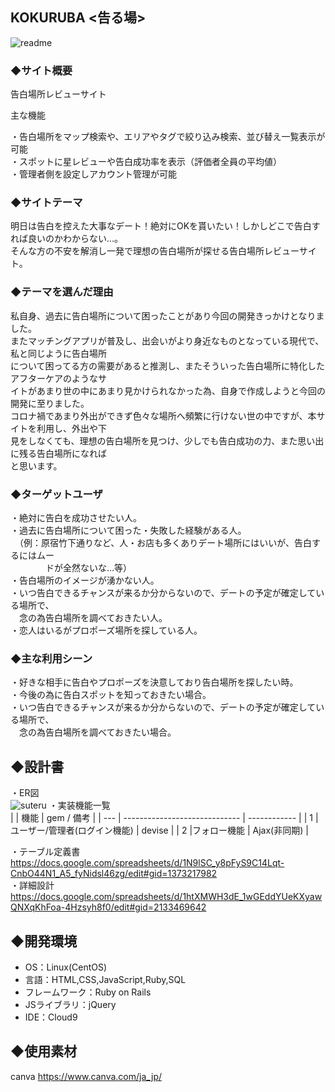 ## KOKURUBA <告る場>

![readme](https://user-images.githubusercontent.com/94063037/168276636-f3924304-9f04-48af-8031-1956e496db62.gif)

### ◆サイト概要
告白場所レビューサイト</br>

主な機能</br>

・告白場所をマップ検索や、エリアやタグで絞り込み検索、並び替え一覧表示が可能</br>
・スポットに星レビューや告白成功率を表示（評価者全員の平均値）</br>
・管理者側を設定しアカウント管理が可能

### ◆サイトテーマ
明日は告白を控えた大事なデート！絶対にOKを貰いたい！しかしどこで告白すれば良いのかわからない…。</br>
そんな方の不安を解消し一発で理想の告白場所が探せる告白場所レビューサイト。

### ◆テーマを選んだ理由
私自身、過去に告白場所について困ったことがあり今回の開発きっかけとなりました。</br>
またマッチングアプリが普及し、出会いがより身近なものとなっている現代で、私と同じように告白場所</br>
について困ってる方の需要があると推測し、またそういった告白場所に特化したアフターケアのようなサ</br>
イトがあまり世の中にあまり見かけられなかった為、自身で作成しようと今回の開発に至りました。</br>
コロナ禍であまり外出ができず色々な場所へ頻繁に行けない世の中ですが、本サイトを利用し、外出や下</br>
見をしなくても、理想の告白場所を見つけ、少しでも告白成功の力、また思い出に残る告白場所になれば</br>
と思います。

### ◆ターゲットユーザ
・絶対に告白を成功させたい人。</br>
・過去に告白場所について困った・失敗した経験がある人。</br>
　（例：原宿竹下通りなど、人・お店も多くありデート場所にはいいが、告白するにはムー</br>
　　　　ドが全然ないな…等）</br>
・告白場所のイメージが湧かない人。</br>
・いつ告白できるチャンスが来るか分からないので、デートの予定が確定している場所で、</br>
　念の為告白場所を調べておきたい人。</br>
・恋人はいるがプロポーズ場所を探している人。

### ◆主な利用シーン
・好きな相手に告白やプロポーズを決意しており告白場所を探したい時。</br>
・今後の為に告白スポットを知っておきたい場合。</br>
・いつ告白できるチャンスが来るか分からないので、デートの予定が確定している場所で、</br>
　念の為告白場所を調べておきたい場合。

## ◆設計書
・ER図</br>
![suteru](https://user-images.githubusercontent.com/94063037/168263357-495b05fd-c06b-4fa0-a437-b222e52ba327.jpg)
・実装機能一覧</br>
|     | 機能                          |  gem / 備考  |
| --- | ----------------------------- | ------------ |
|  1  |ユーザー/管理者(ログイン機能)  | devise       |
|  2  |フォロー機能                   | Ajax(非同期) |


・テーブル定義書</br>
https://docs.google.com/spreadsheets/d/1N9lSC_y8pFyS9C14Lqt-CnbO44N1_A5_fyNidsl46zg/edit#gid=1373217982</br>
・詳細設計</br>
https://docs.google.com/spreadsheets/d/1htXMWH3dE_1wGEddYUeKXyawQNXqKhFoa-4Hzsyh8f0/edit#gid=2133469642

## ◆開発環境
- OS：Linux(CentOS)
- 言語：HTML,CSS,JavaScript,Ruby,SQL
- フレームワーク：Ruby on Rails
- JSライブラリ：jQuery
- IDE：Cloud9

## ◆使用素材
canva https://www.canva.com/ja_jp/